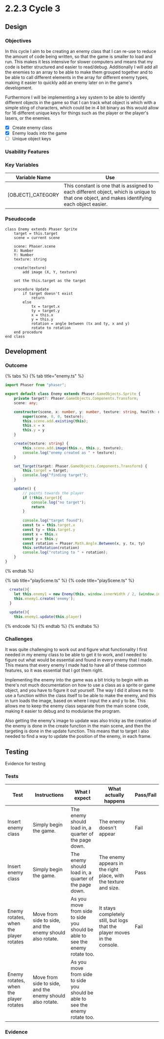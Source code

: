 # 2.2.3 Cycle 3

## Design <a href="#design" id="design"></a>

### Objectives <a href="#objectives" id="objectives"></a>

In this cycle I aim to be creating an enemy class that I can re-use to reduce the amount of code being written, so that the game is smaller to load and run. This makes it less intensive for slower computers and means that my code is better structured and easier to read/debug. Additionally I will add all the enemies to an array to be able to make them grouped together and to be able to call different elements in the array for different enemy types, making it easier to quickly add an enemy later on in the game's development.&#x20;

Furthermore I will be implementing a key system to be able to identify different objects in the game so that I can track what object is which with a simple sting of characters, which could be in 4 bit binary as this would allow for 16 different unique keys for things such as the player or the player's lasers, or the enemies.

* [x] Create enemy class
* [x] Enemy loads into the game
* [ ] Unique object keys

### Usability Features <a href="#usability-features" id="usability-features"></a>

### Key Variables <a href="#key-variables" id="key-variables"></a>

| Variable Name       | Use                                                                                                                                            |
| ------------------- | ---------------------------------------------------------------------------------------------------------------------------------------------- |
| \[OBJECT]\_CATEGORY | This constant is one that is assigned to each different object, which is unique to that one object, and makes identifying each object easier.  |

### Pseudocode <a href="#pseudocode" id="pseudocode"></a>

```
class Enemy extends Phaser Sprite
    target = this.target
    scene = current scene
    
    scene: Phaser.scene
    X: Number
    Y: Number
    texture: string
    
    create(texture)
        add image (X, Y, texture)
        
    set the this.target as the target
    
    procedure Update
        if target doesn't exist
            return
        else
            tx = target.x
            ty = target.y
            x = this.x
            y = this.y
            rotation = angle between (tx and ty, x and y)
            rotate to rotation
    end procedure
end class
```

## Development <a href="#development" id="development"></a>

### Outcome <a href="#outcome" id="outcome"></a>

{% tabs %}
{% tab title="enemy.ts" %}
```typescript
import Phaser from "phaser";

export default class Enemy extends Phaser.GameObjects.Sprite {
    private target?: Phaser.GameObjects.Components.Transform;
    scene: any;

    constructor(scene, x: number, y: number, texture: string, health: number) {
        super(scene, 0, 0, texture);
        this.scene.add.existing(this);
        this.x = x
        this.y = y
    }

    create(texture: string) {
        this.scene.add.image(this.x, this.y, texture);
        console.log("enemy created as " + texture);
    }

    set_Target(target: Phaser.GameObjects.Components.Transform) {
        this.target = target;
        console.log("finding target");
    }

    update() {
        // points towards the player
        if (!this.target){
            console.log("no target");
            return
        }
        
        console.log("target found");
        const tx = this.target.x
        const ty = this.target.y
        const x = this.x
        const y = this.y
        const rotation = Phaser.Math.Angle.Between(x, y, tx, ty)
        this.setRotation(rotation)
        console.log("rotating to " + rotation);
    }
}
```
{% endtab %}

{% tab title="playScene.ts" %}
{% code title="playScene.ts" %}
```typescript
  create(){
    let this.enemy1 = new Enemy(this, window.innerWidth / 2, (window.innerHeight / 4), 'enemy', 100);
    this.enemy1.create('enemy');
  }
  
  update(){
    this.enemy1.update(this.player)
```
{% endcode %}
{% endtab %}
{% endtabs %}

### Challenges <a href="#challenges" id="challenges"></a>

It was quite challenging to work out and figure what functionality I first needed in my enemy class to be able to get it to work, and I needed to figure out what would be essential and found in every enemy that I made. This means that every enemy I made had to have all of these common features, so it was essential that I got them right.&#x20;

Implementing the enemy into the game was a bit tricky to begin with as there's not much documentation on how to use a class as a sprite or game object, and you have to figure it out yourself. The way I did it allows me to use a function within the class itself to be able to make the enemy, and this in turn loads the image, based on where I input the x and y to be. This allows me to keep the enemy class separate from the main scene code, making it easier to debug and to modularise the program.&#x20;

Also getting the enemy's image to update was also tricky as the creation of the enemy is done in the create function in the main scene, and then the targeting is done in the update function. This means that to target I also needed to find a way to update the position of the enemy, in each frame.&#x20;

## Testing <a href="#testing" id="testing"></a>

Evidence for testing

### Tests <a href="#tests" id="tests"></a>

| Test                                   | Instructions                                              | What I expect                                                                  | What actually happens                                                      | Pass/Fail |
| -------------------------------------- | --------------------------------------------------------- | ------------------------------------------------------------------------------ | -------------------------------------------------------------------------- | --------- |
| Insert enemy class                     | Simply begin the game.                                    | The enemy should load in, a quarter of the page down.                          | The enemy doesn't appear                                                   | Fail      |
| Insert enemy class                     | Simply begin the game.                                    | The enemy should load in, a quarter of the page down.                          | The enemy appears in the right place, with the texture and size.           | Pass      |
| Enemy rotates, when the player rotates | Move from side to side, and the enemy should also rotate. | As you move from side to side you should be able to see the enemy rotate too.  | It stays completely still, but logs that the player moves in the console.  | Fail      |
| Enemy rotates, when the player rotates | Move from side to side, and the enemy should also rotate. | As you move from side to side you should be able to see the enemy rotate too.  |                                                                            |           |

### Evidence <a href="#evidence" id="evidence"></a>
